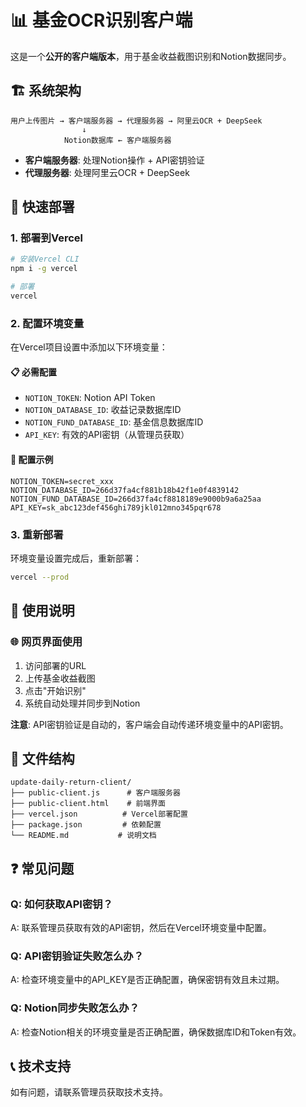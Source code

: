 # 📊 基金OCR识别客户端

这是一个**公开的客户端版本**，用于基金收益截图识别和Notion数据同步。

## 🏗️ 系统架构

```
用户上传图片 → 客户端服务器 → 代理服务器 → 阿里云OCR + DeepSeek
                ↓
            Notion数据库 ← 客户端服务器
```

- **客户端服务器**: 处理Notion操作 + API密钥验证
- **代理服务器**: 处理阿里云OCR + DeepSeek

## 🚀 快速部署

### 1. 部署到Vercel

```bash
# 安装Vercel CLI
npm i -g vercel

# 部署
vercel
```

### 2. 配置环境变量

在Vercel项目设置中添加以下环境变量：

#### 📋 必需配置
- `NOTION_TOKEN`: Notion API Token
- `NOTION_DATABASE_ID`: 收益记录数据库ID  
- `NOTION_FUND_DATABASE_ID`: 基金信息数据库ID
- `API_KEY`: 有效的API密钥（从管理员获取）

#### 🔧 配置示例
```
NOTION_TOKEN=secret_xxx
NOTION_DATABASE_ID=266d37fa4cf881b18b42f1e0f4839142
NOTION_FUND_DATABASE_ID=266d37fa4cf8818189e9000b9a6a25aa
API_KEY=sk_abc123def456ghi789jkl012mno345pqr678
```

### 3. 重新部署

环境变量设置完成后，重新部署：
```bash
vercel --prod
```

## 📖 使用说明

### 🌐 网页界面使用

1. 访问部署的URL
2. 上传基金收益截图
3. 点击"开始识别"
4. 系统自动处理并同步到Notion


**注意**: API密钥验证是自动的，客户端会自动传递环境变量中的API密钥。


## 📁 文件结构

```
update-daily-return-client/
├── public-client.js      # 客户端服务器
├── public-client.html    # 前端界面
├── vercel.json          # Vercel部署配置
├── package.json         # 依赖配置
└── README.md           # 说明文档
```

## ❓ 常见问题

### Q: 如何获取API密钥？
A: 联系管理员获取有效的API密钥，然后在Vercel环境变量中配置。

### Q: API密钥验证失败怎么办？
A: 检查环境变量中的API_KEY是否正确配置，确保密钥有效且未过期。

### Q: Notion同步失败怎么办？
A: 检查Notion相关的环境变量是否正确配置，确保数据库ID和Token有效。

## 📞 技术支持

如有问题，请联系管理员获取技术支持。